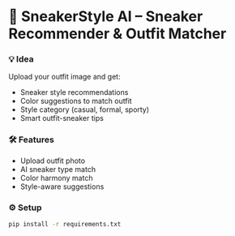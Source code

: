 # 👟 SneakerStyle AI – Sneaker Recommender & Outfit Matcher

### 💡 Idea
Upload your outfit image and get:
- Sneaker style recommendations
- Color suggestions to match outfit
- Style category (casual, formal, sporty)
- Smart outfit-sneaker tips

### 🛠 Features
- Upload outfit photo
- AI sneaker type match
- Color harmony match
- Style-aware suggestions

### ⚙️ Setup
```bash
pip install -r requirements.txt
